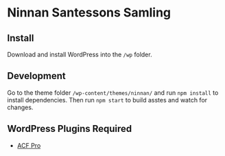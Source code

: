 # Ninnan Santessons Samling

## Install
Download and install WordPress into the `/wp` folder.

## Development
Go to the theme folder `/wp-content/themes/ninnan/` and run `npm install` to install dependencies.
Then run `npm start` to build asstes and watch for changes.

## WordPress Plugins Required
- [ACF Pro](https://www.advancedcustomfields.com/)
